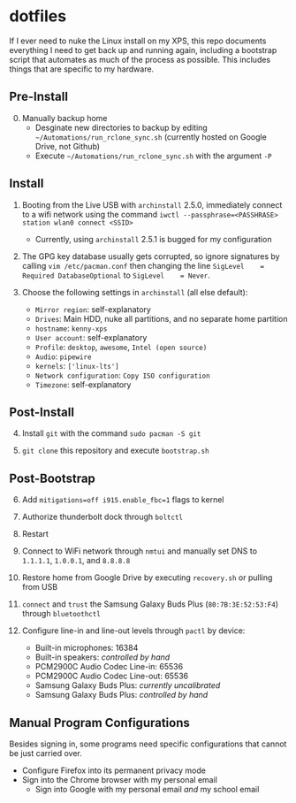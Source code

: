 # dotfiles

If I ever need to nuke the Linux install on my XPS, this repo documents everything I need to get back up and running again, including a bootstrap script that automates as much of the process as possible. This includes things that are specific to my hardware.

## Pre-Install

0. Manually backup home
    * Desginate new directories to backup by editing `~/Automations/run_rclone_sync.sh` (currently hosted on Google Drive, not Github)
    * Execute `~/Automations/run_rclone_sync.sh` with the argument `-P`

## Install

1. Booting from the Live USB with `archinstall` 2.5.0, immediately connect to a wifi network using the command `iwctl --passphrase=<PASSHRASE> station wlan0 connect <SSID>`
    * Currently, using `archinstall` 2.5.1 is bugged for my configuration

2. The GPG key database usually gets corrupted, so ignore signatures by calling `vim /etc/pacman.conf` then changing the line `SigLevel    = Required DatabaseOptional` to `SigLevel    = Never`.

3. Choose the following settings in `archinstall` (all else default):
    * `Mirror region`: self-explanatory
    * `Drives`: Main HDD, nuke all partitions, and no separate home partition
    * `hostname`: `kenny-xps`
    * `User account`: self-explanatory
    * `Profile`: `desktop`, `awesome`, `Intel (open source)`
    * `Audio`: `pipewire`
    * `kernels`: `['linux-lts']`
    * `Network configuration`: `Copy ISO configuration`
    * `Timezone`: self-explanatory

## Post-Install

4. Install `git` with the command `sudo pacman -S git`

5. `git clone` this repository and execute `bootstrap.sh`

## Post-Bootstrap

6. Add `mitigations=off i915.enable_fbc=1` flags to kernel

7. Authorize thunderbolt dock through `boltctl`

8. Restart

9. Connect to WiFi network through `nmtui` and manually set DNS to `1.1.1.1`, `1.0.0.1`, and `8.8.8.8`

10. Restore home from Google Drive by executing `recovery.sh` or pulling from USB

11. `connect` and `trust` the Samsung Galaxy Buds Plus (`80:7B:3E:52:53:F4`) through `bluetoothctl`

12. Configure line-in and line-out levels through `pactl` by device:
    * Built-in microphones: 16384
    * Built-in speakers: *controlled by hand*
    * PCM2900C Audio Codec Line-in: 65536
    * PCM2900C Audio Codec Line-out: 65536
    * Samsung Galaxy Buds Plus: *currently uncalibrated*
    * Samsung Galaxy Buds Plus: *controlled by hand*

## Manual Program Configurations
Besides signing in, some programs need specific configurations that cannot be just carried over.
* Configure Firefox into its permanent privacy mode
* Sign into the Chrome browser with my personal email
    * Sign into Google with my personal email *and* my school email